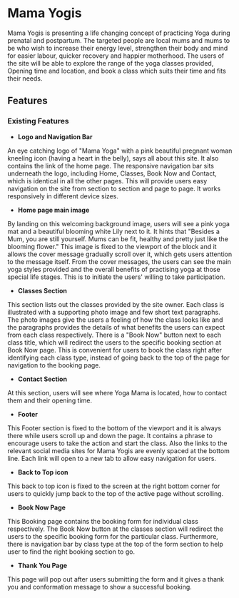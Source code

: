 # Mama Yogis


Mama Yogis is presenting a life changing concept of practicing Yoga during prenatal and postpartum. The targeted people are local mums and mums to be who wish to increase their energy level, strengthen their body and mind for easier labour, quicker recovery and happier motherhood. The users of the site will be able to explore the range of the yoga classes provided, Opening time and location, and book a class which suits their time and fits their needs.

## Features

### Existing Features

- **Logo and Navigation Bar**

An eye catching logo of "Mama Yoga" with a pink beautiful pregnant woman kneeling icon (having a heart in the belly), says all about this site. It also contains the link of the home page.
The responsive navigation bar sits underneath the logo, including Home, Classes, Book Now and Contact, which is identical in all the other pages. This will provide users easy navigation on the site from section to section and page to page. It works responsively in different device sizes.

- **Home page main image**

By landing on this welcoming background image, users will see a pink yoga mat and a beautiful blooming white Lily next to it. It hints that "Besides a Mum, you are still yourself. Mums can be fit, healthy and pretty just like the blooming flower." This image is fixed to the viewport of the block and it allows the cover message gradually scroll over it, which gets users attention to the message itself.
From the cover messages, the users can see the main yoga styles provided and the overall benefits of practising yoga at those special life stages. This is to initiate the users' willing to take participation.

- **Classes Section**

This section lists out the classes provided by the site owner. Each class is illustrated with a supporting photo image and few short text paragraphs. The photo images give the users a feeling of how the class looks like and the paragraphs provides the details of what benefits the users can expect from each class respectively.
There is a "Book Now" button next to each class title, which will redirect the users to the specific booking section at Book Now page. This is convenient for users to book the class right after identifying each class type, instead of going back to the top of the page for navigation to the booking page.

- **Contact Section**

At this section, users will see where Yoga Mama is located, how to contact them and their opening time.

- **Footer**

This Footer section is fixed to the bottom of the viewport and it is always there while users scroll up and down the page. 
It contains a phrase to encourage users to take the action and start the class. Also the links to the relevant social media sites for Mama Yogis are evenly spaced at the bottom line. Each link will open to a new tab to allow easy navigation for users.

- **Back to Top icon**

This back to top icon is fixed to the screen at the right bottom corner for users to quickly jump back to the top of the active page without scrolling.

- **Book Now Page**

This Booking page contains the booking form for individual class respectively. The Book Now button at the classes section will redirect the users to the specific booking form for the particular class. Furthermore, there is navigation bar by class type at the top of the form section to help user to find the right booking section to go.

- **Thank You Page**

This page will pop out after users submitting the form and it gives a thank you and conformation message to show a successful booking.



